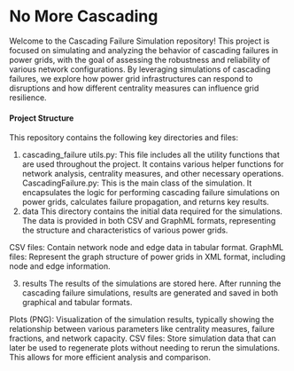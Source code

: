 # No More Cascading 
Welcome to the Cascading Failure Simulation repository! This project is focused on simulating and analyzing the behavior of cascading failures in power grids, with the goal of assessing the robustness and reliability of various network configurations. By leveraging simulations of cascading failures, we explore how power grid infrastructures can respond to disruptions and how different centrality measures can influence grid resilience.

#### Project Structure

This repository contains the following key directories and files:

1. cascading_failure 
utils.py: This file includes all the utility functions that are used throughout the project. It contains various helper functions for network analysis, centrality measures, and other necessary operations.
CascadingFailure.py: This is the main class of the simulation. It encapsulates the logic for performing cascading failure simulations on power grids, calculates failure propagation, and returns key results.
2. data 
This directory contains the initial data required for the simulations. The data is provided in both CSV and GraphML formats, representing the structure and characteristics of various power grids.

  CSV files: Contain network node and edge data in tabular format.
  GraphML files: Represent the graph structure of power grids in XML format, including node and edge information.

3. results 
The results of the simulations are stored here. After running the cascading failure simulations, results are generated and saved in both graphical and tabular formats.

Plots (PNG): Visualization of the simulation results, typically showing the relationship between various parameters like centrality measures, failure fractions, and network capacity.
CSV files: Store simulation data that can later be used to regenerate plots without needing to rerun the simulations. This allows for more efficient analysis and comparison.
